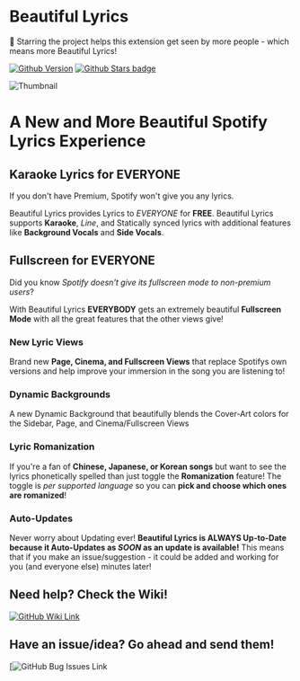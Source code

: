 # Beautiful Lyrics
🌟 Starring the project helps this extension get seen by more people - which means more Beautiful Lyrics! 

[![Github Version](https://img.shields.io/github/v/release/surfbryce/beautiful-lyrics)](https://github.com/surfbryce/beautiful-lyrics/) [![Github Stars badge](https://img.shields.io/github/stars/surfbryce/beautiful-lyrics?style=social)](https://github.com/surfbryce/beautiful-lyrics/)

![Thumbnail](./previews/thumbnail.gif)
# A New and More Beautiful Spotify Lyrics Experience

## Karaoke Lyrics for EVERYONE
If you don't have Premium, Spotify won't give you any lyrics.

Beautiful Lyrics provides Lyrics to _EVERYONE_ for **FREE**.
Beautiful Lyrics supports **Karaoke**, _Line_, and Statically synced lyrics with
additional features like **Background Vocals** and **Side Vocals**.

## Fullscreen for EVERYONE
Did you know _Spotify doesn't give its fullscreen mode to non-premium users_?

With Beautiful Lyrics **EVERYBODY** gets an extremely beautiful **Fullscreen Mode** with all the great features that the other views give!

### New Lyric Views
Brand new **Page, Cinema, and Fullscreen Views** that replace Spotifys own
versions and help improve your immersion in the song you are listening to!

### Dynamic Backgrounds
A new Dynamic Background that beautifully blends the Cover-Art colors for the Sidebar, Page, and Cinema/Fullscreen Views

### Lyric Romanization
If you're a fan of **Chinese, Japanese, or Korean songs** but want to see the lyrics phonetically spelled than just toggle the **Romanization** feature! The toggle is *per supported language* so you can **pick and choose which ones are romanized**!

### Auto-Updates
Never worry about Updating ever! **Beautiful Lyrics is ALWAYS Up-to-Date because it Auto-Updates as _SOON_ as an update is available!** This means that if you make an issue/suggestion - it could be added and working for you (and everyone else) minutes later!

## Need help? Check the Wiki!
[![GitHub Wiki Link](https://img.shields.io/badge/wiki-documentation-forestgreen)](https://github.com/surfbryce/beautiful-lyrics/wiki)

## Have an issue/idea? Go ahead and send them!
[![GitHub Bug Issues Link](https://img.shields.io/github/issues/surfbryce/beautiful-lyrics?color=green)